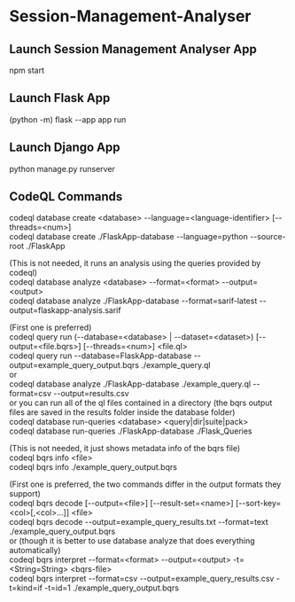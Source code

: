 # Session-Management-Analyser

## Launch Session Management Analyser App

npm start

## Launch Flask App

(python -m) flask --app app run

## Launch Django App

python manage.py runserver

## CodeQL Commands

codeql database create \<database\> --language=\<language-identifier\> \[--threads=\<num\>\]<br>
codeql database create ./FlaskApp-database --language=python --source-root ./FlaskApp

(This is not needed, it runs an analysis using the queries provided by codeql)<br>
codeql database analyze \<database\> --format=\<format\> --output=\<output\><br>
codeql database analyze ./FlaskApp-database --format=sarif-latest --output=flaskapp-analysis.sarif

(First one is preferred)<br>
codeql query run (--database=\<database\> | --dataset=\<dataset\>) \[--output=\<file.bqrs\>\] \[--threads=\<num\>\] \<file.ql\><br>
codeql query run --database=FlaskApp-database --output=example_query_output.bqrs ./example_query.ql<br>
or<br>
codeql database analyze ./FlaskApp-database ./example_query.ql --format=csv --output=results.csv<br>
or you can run all of the ql files contained in a directory (the bqrs output files are saved in the results folder inside the database folder)<br>
codeql database run-queries \<database\> \<query|dir|suite|pack\><br>
codeql database run-queries ./FlaskApp-database ./Flask_Queries

(This is not needed, it just shows metadata info of the bqrs file)<br>
codeql bqrs info \<file\><br>
codeql bqrs info ./example_query_output.bqrs

(First one is preferred, the two commands differ in the output formats they support)<br>
codeql bqrs decode \[--output=\<file\>\] \[--result-set=\<name\>\] \[--sort-key=\<col\>\[,\<col\>...\]\] \<file\><br>
codeql bqrs decode --output=example_query_results.txt --format=text ./example_query_output.bqrs<br>
or (though it is better to use database analyze that does everything automatically)<br>
codeql bqrs interpret --format=\<format\> --output=\<output\> -t=\<String=String\> \<bqrs-file\><br>
codeql bqrs interpret --format=csv --output=example_query_results.csv -t=kind=if -t=id=1 ./example_query_output.bqrs
